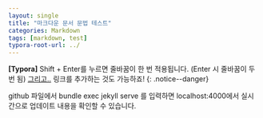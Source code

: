 ```yaml
---
layout: single
title: "마크다운 문서 문법 테스트"
categories: Markdown
tags: [markdown, test]
typora-root-url: ../
---
```


**[Typora]** Shift + Enter를 누르면 줄바꿈이 한 번 적용됩니다. (Enter 시 줄바꿈이 두 번 됨)
[그리고..](http://www.youtube.com) 링크를 추가하는 것도 가능하죠!
{: .notice--danger}

github 파일에서 bundle exec jekyll serve 를 입력하면 localhost:4000에서 실시간으로 업데이트 내용을 확인할 수 있습니다. 